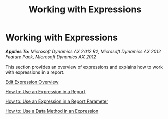 ﻿---
title: Working with Expressions
TOCTitle: Working with Expressions
ms:assetid: 71b3b52f-fbb4-4b80-af09-fb09332dd8f1
ms:mtpsurl: https://technet.microsoft.com/en-us/library/Hh535216(v=AX.60)
ms:contentKeyID: 39092157
ms.date: 11/07/2012
mtps_version: v=AX.60
---

# Working with Expressions 


_**Applies To:** Microsoft Dynamics AX 2012 R2, Microsoft Dynamics AX 2012 Feature Pack, Microsoft Dynamics AX 2012_

This section provides an overview of expressions and explains how to work with expressions in a report.

[Edit Expression Overview](edit-expression-overview.md)

[How to: Use an Expression in a Report](how-to-use-an-expression-in-a-report.md)

[How to: Use an Expression in a Report Parameter](how-to-use-an-expression-in-a-report-parameter.md)

[How to: Use a Data Method in an Expression](how-to-use-a-data-method-in-an-expression.md)

